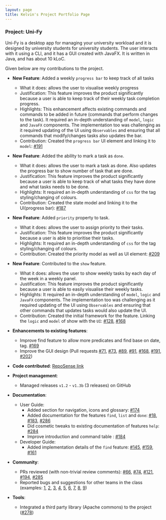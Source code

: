 ```yaml
---
layout: page
title: Kelvin's Project Portfolio Page
---
```


### Project: Uni-Fy

Uni-Fy is a desktop app for managing your university workload and it is designed by university students for university students. The user interacts with it using a CLI, and it has a GUI created with JavaFX. It is written in Java, and has about 10 kLoC.

Given below are my contributions to the project.

* **New Feature**: Added a weekly `progress bar` to keep track of all tasks
  * What it does: allows the user to visualise weekly progress
  * Justification: This feature improves the product significantly because a user is able to keep track of their weekly task completion progress.
  * Highlights: This enhancement affects existing commands and commands to be added in future (commands that perform changes to the task). It required an in-depth understanding of `model`, `logic` and `JavaFX` components. The implementation too was challenging as it required updating of the UI using `Observables` and ensuring that all commands that modify/changes tasks also updates the bar.
  * Contribution: Created the `progress bar` UI element and linking it to `model`: [\#191](https://github.com/AY2122S1-CS2103T-W17-4/tp/pull/191)

* **New Feature**: Added the ability to mark a task as `done`.
  * What it does: allows the user to mark a task as done. Also updates the progress bar to show number of task that are done.
  * Justification: This feature improves the product significantly because a user is able to keep track of what tasks they have done and what tasks needs to be done.
  * Highlights: It required an in-depth understanding of `css` for the tag styling/changing of colours.
  * Contribution: Created the state model and linking it to the UI(progress bar): [\#187](https://github.com/AY2122S1-CS2103T-W17-4/tp/pull/187)
  
* **New Feature**: Added `priority` property to task.
  * What it does: allows the user to assign priority to their tasks.
  * Justification: This feature improves the product significantly because a user is able to prioritise their tasks.
  * Highlights: It required an in-depth understanding of `css` for the tag styling/changing of colours.
  * Contribution: Created the priority model as well as UI element: [\#209](https://github.com/AY2122S1-CS2103T-W17-4/tp/pull/209)

* **New Feature**: Contributed to the `show` feature.
  * What it does: allows the user to show weekly tasks by each day of the week in a weekly panel.
  * Justification: This feature improves the product significantly because a user is able to easily visualise their weekly tasks.
  * Highlights: It required an in-depth understanding of `model`, `logic` and `JavaFX` components. The implementation too was challenging as it required updating of the UI using `Observables` and ensuring that other commands that updates tasks would also update the UI.
  * Contribution: Created the initial framework for the feature. Linking the `logic` and `model` of show with the `UI`: [\#128](https://github.com/AY2122S1-CS2103T-W17-4/tp/pull/128), [\#168](https://github.com/AY2122S1-CS2103T-W17-4/tp/pull/168)

* **Enhancements to existing features**:
  * Improve find feature to allow more predicates and find base on date, tag. [\#169](https://github.com/AY2122S1-CS2103T-W17-4/tp/pull/169)
  * Improve the GUI design (Pull requests [\#71](https://github.com/AY2122S1-CS2103T-W17-4/tp/pull/71), [\#73](https://github.com/AY2122S1-CS2103T-W17-4/tp/pull/73), [\#89](https://github.com/AY2122S1-CS2103T-W17-4/tp/pull/89), [\#91](https://github.com/AY2122S1-CS2103T-W17-4/tp/pull/91), [\#168](https://github.com/AY2122S1-CS2103T-W17-4/tp/pull/168), [\#191](https://github.com/AY2122S1-CS2103T-W17-4/tp/pull/191), [\#202](https://github.com/AY2122S1-CS2103T-W17-4/tp/pull/202))

* **Code contributed**: [RepoSense link](https://nus-cs2103-ay2122s1.github.io/tp-dashboard/?search=KelvinSoo&sort=groupTitle&sortWithin=title&since=2021-09-17&timeframe=commit&mergegroup=&groupSelect=groupByRepos&breakdown=true&tabOpen=true&tabType=authorship&tabAuthor=KelvinSoo&tabRepo=AY2122S1-CS2103T-W17-4%2Ftp%5Bmaster%5D&authorshipIsMergeGroup=false&authorshipFileTypes=docs~functional-code~test-code~other&authorshipIsBinaryFileTypeChecked=false&checkedFileTypes=docs~functional-code~test-code~other)

* **Project management**:
  * Managed releases `v1.2` - `v1.3b` (3 releases) on GitHub

* **Documentation**:
  * User Guide:
    * Added section for navigation, icons and glossary: [\#174](https://github.com/AY2122S1-CS2103T-W17-4/tp/pull/174)
    * Added documentation for the features `find`, `list` and `done`: [\#18](https://github.com/AY2122S1-CS2103T-W17-4/tp/pull/18), [\#183](https://github.com/AY2122S1-CS2103T-W17-4/tp/pull/183), [\#286](https://github.com/AY2122S1-CS2103T-W17-4/tp/pull/286)
    * Did cosmetic tweaks to existing documentation of features `help`: [\#284](https://github.com/AY2122S1-CS2103T-W17-4/tp/pull/284)
    * Improve introduction and command table : [\#184](https://github.com/AY2122S1-CS2103T-W17-4/tp/pull/184)
  * Developer Guide:
    * Added implementation details of the `find` feature: [\#145](https://github.com/AY2122S1-CS2103T-W17-4/tp/pull/145), [\#159](https://github.com/AY2122S1-CS2103T-W17-4/tp/pull/159), [\#161](https://github.com/AY2122S1-CS2103T-W17-4/tp/pull/161)

* **Community**:
  * PRs reviewed (with non-trivial review comments): [\#66](https://github.com/AY2122S1-CS2103T-W17-4/tp/pull/66), [\#74](https://github.com/AY2122S1-CS2103T-W17-4/tp/pull/74), [\#121](https://github.com/AY2122S1-CS2103T-W17-4/tp/pull/121), [\#194](https://github.com/AY2122S1-CS2103T-W17-4/tp/pull/194), [\#285](https://github.com/AY2122S1-CS2103T-W17-4/tp/pull/285)
  * Reported bugs and suggestions for other teams in the class (examples: [1](https://github.com/AY2122S1-CS2103T-T09-1/tp/issues/209), [2](https://github.com/AY2122S1-CS2103T-T09-1/tp/issues/205), [3](https://github.com/AY2122S1-CS2103T-T09-1/tp/issues/203), [4](https://github.com/AY2122S1-CS2103T-T09-1/tp/issues/192), [5](https://github.com/AY2122S1-CS2103T-T09-1/tp/issues/179), [6](https://github.com/AY2122S1-CS2103T-T09-1/tp/issues/172), [7](https://github.com/AY2122S1-CS2103T-T09-1/tp/issues/164), [8](https://github.com/AY2122S1-CS2103T-T09-1/tp/issues/159), [9](https://github.com/AY2122S1-CS2103T-T09-1/tp/issues/210))

* **Tools**:
  * Integrated a third party library (Apache commons) to the project ([\#278](https://github.com/AY2122S1-CS2103T-W17-4/tp/pull/278))
  
